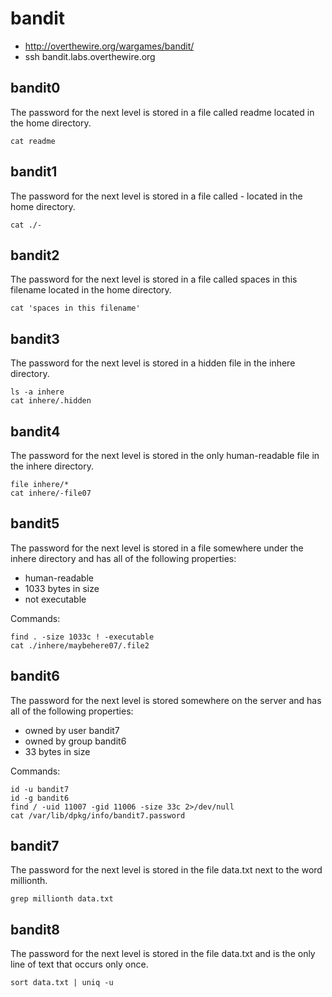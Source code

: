 bandit
======

- http://overthewire.org/wargames/bandit/
- ssh bandit.labs.overthewire.org

bandit0
-------
The password for the next level is stored in a file called readme located in the home directory.

    cat readme

bandit1
-------
The password for the next level is stored in a file called - located in the home directory.

    cat ./-

bandit2
-------
The password for the next level is stored in a file called spaces in this filename located in the home directory.

    cat 'spaces in this filename'

bandit3
-------
The password for the next level is stored in a hidden file in the inhere directory.

    ls -a inhere
    cat inhere/.hidden

bandit4
-------
The password for the next level is stored in the only human-readable file in the inhere directory.

    file inhere/*
    cat inhere/-file07

bandit5
-------
The password for the next level is stored in a file somewhere under the inhere directory and has all of the following properties:

- human-readable
- 1033 bytes in size
- not executable

Commands:

    find . -size 1033c ! -executable
    cat ./inhere/maybehere07/.file2

bandit6
-------
The password for the next level is stored somewhere on the server and has all of the following properties:

- owned by user bandit7
- owned by group bandit6
- 33 bytes in size

Commands:

    id -u bandit7
    id -g bandit6
    find / -uid 11007 -gid 11006 -size 33c 2>/dev/null
    cat /var/lib/dpkg/info/bandit7.password

bandit7
-------
The password for the next level is stored in the file data.txt next to the word millionth.

    grep millionth data.txt

bandit8
-------
The password for the next level is stored in the file data.txt and is the only line of text that occurs only once.

    sort data.txt | uniq -u
